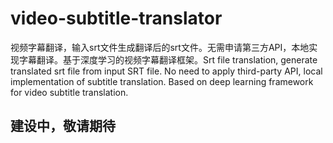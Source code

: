 # video-subtitle-translator
视频字幕翻译，输入srt文件生成翻译后的srt文件。无需申请第三方API，本地实现字幕翻译。基于深度学习的视频字幕翻译框架。Srt file translation, generate translated srt file from input SRT file. No need to apply third-party API, local implementation of subtitle translation. Based on deep learning framework for video subtitle translation.

## 建设中，敬请期待